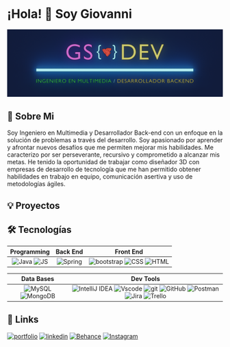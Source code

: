

# ¡Hola! 👋 Soy Giovanni


![Logo](https://github.com/GioScarp/GioScarp/blob/main/Banner_Dev.png)


## 🧒 Sobre Mi
Soy Ingeniero en Multimedia y Desarrollador Back-end con un enfoque en la solución de problemas a través del desarrollo. Soy apasionado por aprender y afrontar nuevos desafíos que me permiten mejorar mis habilidades. Me caracterizo por ser perseverante, recursivo y comprometido a alcanzar mis metas. He tenido la oportunidad de trabajar como diseñador 3D con empresas de desarrollo de tecnología que me han permitido obtener habilidades en trabajo en equipo, comunicación asertiva y uso de metodologías ágiles.  
## 💡 Proyectos
## 🛠 Tecnologías

| **Programming** | **Back End**| **Front End** |
| :---: | :---: | :---: |
| ![Java](https://img.shields.io/badge/java-%23ED8B00.svg?style=for-the-badge&logo=java&logoColor=white) ![JS](https://img.shields.io/badge/JavaScript-323330?style=for-the-badge&logo=javascript&logoColor=F7DF1E) | ![Spring](https://img.shields.io/badge/spring-%236DB33F.svg?style=for-the-badge&logo=spring&logoColor=white) | ![bootstrap](https://img.shields.io/badge/Bootstrap-563D7C?style=for-the-badge&logo=bootstrap&logoColor=white) ![CSS](https://img.shields.io/badge/CSS3-1572B6?style=for-the-badge&logo=css3&logoColor=white) ![HTML](https://img.shields.io/badge/HTML5-E34F26?style=for-the-badge&logo=html5&logoColor=white) |

| **Data Bases** | **Dev Tools** |
| :---: | :---: |
| ![MySQL](	https://img.shields.io/badge/MySQL-005C84?style=for-the-badge&logo=mysql&logoColor=white) ![MongoDB](https://img.shields.io/badge/MongoDB-4EA94B?style=for-the-badge&logo=mongodb&logoColor=white) | ![IntelliJ IDEA](https://img.shields.io/badge/IntelliJIDEA-000000.svg?style=for-the-badge&logo=intellij-idea&logoColor=white) ![Vscode](https://img.shields.io/badge/VSCode-0078D4?style=for-the-badge&logo=visual%20studio%20code&logoColor=white) ![git](https://img.shields.io/badge/GIT-E44C30?style=for-the-badge&logo=git&logoColor=white) ![GitHub](https://img.shields.io/badge/github-%23121011.svg?style=for-the-badge&logo=github&logoColor=white) ![Postman](https://img.shields.io/badge/Postman-FF6C37?style=for-the-badge&logo=postman&logoColor=white) ![Jira](https://img.shields.io/badge/jira-%230A0FFF.svg?style=for-the-badge&logo=jira&logoColor=white) ![Trello](https://img.shields.io/badge/Trello-%23026AA7.svg?style=for-the-badge&logo=Trello&logoColor=white)
## 🔗 Links

[![portfolio](https://img.shields.io/badge/my_portfolio-000?style=for-the-badge&logo=ko-fi&logoColor=white)]()
[![linkedin](https://img.shields.io/badge/linkedin-0A66C2?style=for-the-badge&logo=linkedin&logoColor=white)](https://www.linkedin.com/in/giovanni-scarpetta/)
[![Behance](https://img.shields.io/badge/Behance-1769ff?style=for-the-badge&logo=behance&logoColor=white)](https://www.behance.net/giovannrodrigu36)
[![Instagram](https://img.shields.io/badge/Instagram-%23E4405F.svg?style=for-the-badge&logo=Instagram&logoColor=white)](https://www.instagram.com/giovnyrok/)



